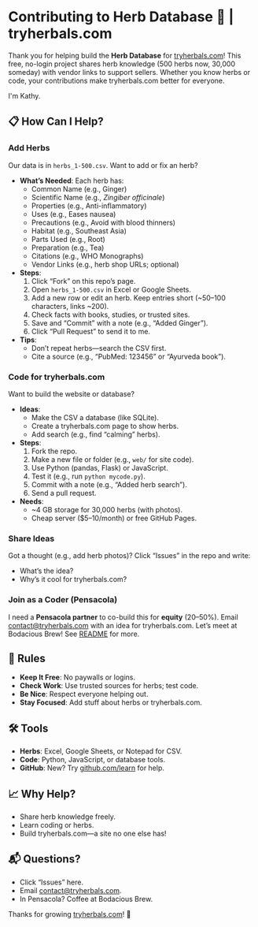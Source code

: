 # Contributing to Herb Database 🌿 | tryherbals.com

Thank you for helping build the **Herb Database** for [tryherbals.com](https://tryherbals.com)! This free, no-login project shares herb knowledge (500 herbs now, 30,000 someday) with vendor links to support sellers. Whether you know herbs or code, your contributions make tryherbals.com better for everyone.

I'm Kathy.

## 📋 How Can I Help?

### Add Herbs
Our data is in `herbs_1-500.csv`. Want to add or fix an herb?
- **What’s Needed**: Each herb has:
  - Common Name (e.g., Ginger)
  - Scientific Name (e.g., *Zingiber officinale*)
  - Properties (e.g., Anti-inflammatory)
  - Uses (e.g., Eases nausea)
  - Precautions (e.g., Avoid with blood thinners)
  - Habitat (e.g., Southeast Asia)
  - Parts Used (e.g., Root)
  - Preparation (e.g., Tea)
  - Citations (e.g., WHO Monographs)
  - Vendor Links (e.g., herb shop URLs; optional)
- **Steps**:
  1. Click “Fork” on this repo’s page.
  2. Open `herbs_1-500.csv` in Excel or Google Sheets.
  3. Add a new row or edit an herb. Keep entries short (~50–100 characters, links ~200).
  4. Check facts with books, studies, or trusted sites.
  5. Save and “Commit” with a note (e.g., “Added Ginger”).
  6. Click “Pull Request” to send it to me.
- **Tips**:
  - Don’t repeat herbs—search the CSV first.
  - Cite a source (e.g., “PubMed: 123456” or “Ayurveda book”).

### Code for tryherbals.com
Want to build the website or database?
- **Ideas**:
  - Make the CSV a database (like SQLite).
  - Create a tryherbals.com page to show herbs.
  - Add search (e.g., find “calming” herbs).
- **Steps**:
  1. Fork the repo.
  2. Make a new file or folder (e.g., `web/` for site code).
  3. Use Python (pandas, Flask) or JavaScript.
  4. Test it (e.g., run `python mycode.py`).
  5. Commit with a note (e.g., “Added herb search”).
  6. Send a pull request.
- **Needs**:
  - ~4 GB storage for 30,000 herbs (with photos).
  - Cheap server ($5–10/month) or free GitHub Pages.

### Share Ideas
Got a thought (e.g., add herb photos)? Click “Issues” in the repo and write:
- What’s the idea?
- Why’s it cool for tryherbals.com?

### Join as a Coder (Pensacola)
I need a **Pensacola partner** to co-build this for **equity** (20–50%). Email contact@tryherbals.com with an idea for tryherbals.com. Let’s meet at Bodacious Brew! See [README](README.md) for more.

## 📜 Rules
- **Keep It Free**: No paywalls or logins.
- **Check Work**: Use trusted sources for herbs; test code.
- **Be Nice**: Respect everyone helping out.
- **Stay Focused**: Add stuff about herbs or tryherbals.com.

## 🛠️ Tools
- **Herbs**: Excel, Google Sheets, or Notepad for CSV.
- **Code**: Python, JavaScript, or database tools.
- **GitHub**: New? Try [github.com/learn](https://github.com/learn) for help.

## 📈 Why Help?
- Share herb knowledge freely.
- Learn coding or herbs.
- Build tryherbals.com—a site no one else has!

## 📬 Questions?
- Click “Issues” here.
- Email contact@tryherbals.com.
- In Pensacola? Coffee at Bodacious Brew.

Thanks for growing [tryherbals.com](https://tryherbals.com)! 🌱
